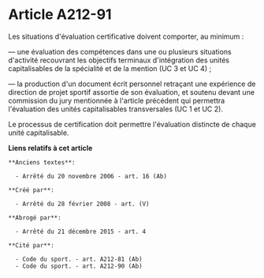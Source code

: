 # Article A212-91

Les situations d'évaluation certificative doivent comporter, au minimum :

― une évaluation des compétences dans une ou plusieurs situations d'activité recouvrant les objectifs terminaux d'intégration
des unités capitalisables de la spécialité et de la mention (UC 3 et UC 4) ;

― la production d'un document écrit personnel retraçant une expérience de direction de projet sportif assortie de son
évaluation, et soutenu devant une commission du jury mentionnée à l'article précédent qui permettra l'évaluation des unités
capitalisables transversales (UC 1 et UC 2).

Le processus de certification doit permettre l'évaluation distincte de chaque unité capitalisable.

**Liens relatifs à cet article**

	**Anciens textes**:

	  - Arrêté du 20 novembre 2006 - art. 16 (Ab)

	**Créé par**:

	  - Arrêté du 28 février 2008 - art. (V)

	**Abrogé par**:

	  - Arrêté du 21 décembre 2015 - art. 4

	**Cité par**:

	  - Code du sport. - art. A212-81 (Ab)
	  - Code du sport. - art. A212-90 (Ab)
